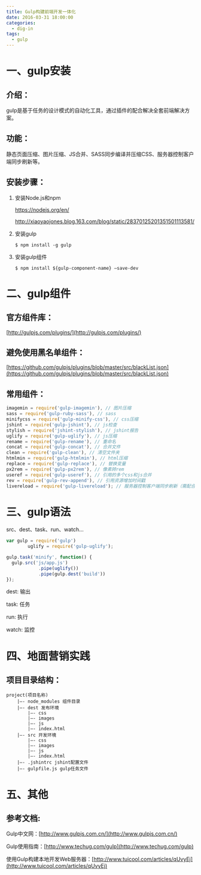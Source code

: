 ```yaml
---
title: Gulp构建前端开发一体化
date: 2016-03-31 18:00:00
categories:
  - dig-in
tags:
  - gulp
---
```

# 一、gulp安装

## 介绍：

gulp是基于任务的设计模式的自动化工具，通过插件的配合解决全套前端解决方案。

## 功能：

静态页面压缩、图片压缩、JS合并、SASS同步编译并压缩CSS、服务器控制客户端同步刷新等。

## 安装步骤：

1. 安装Node.js和npm

   https://nodejs.org/en/

   http://xiaoyaojones.blog.163.com/blog/static/28370125201351501113581/

2. 安装gulp

   ```shell
   $ npm install -g gulp
   ```

3. 安装gulp组件

   ```shell
   $ npm install ${gulp-component-name} –save-dev
   ```

# 二、gulp组件

## 官方组件库：

[http://gulpjs.com/plugins/](http://gulpjs.com/plugins/)

## 避免使用黑名单组件：

[https://github.com/gulpjs/plugins/blob/master/src/blackList.json](https://github.com/gulpjs/plugins/blob/master/src/blackList.json)

## 常用组件：

```js
imagemin = require('gulp-imagemin'), // 图片压缩
sass = require('gulp-ruby-sass'), // sass
minifycss = require('gulp-minify-css'), // css压缩
jshint = require('gulp-jshint'), // js检查
stylish = require('jshint-stylish'), // jshint报告
uglify = require('gulp-uglify'), // js压缩
rename = require('gulp-rename'), // 重命名
concat = require('gulp-concat'), // 合并文件
clean = require('gulp-clean'), // 清空文件夹
htmlmin = require('gulp-htmlmin'), // html压缩
replace = require('gulp-replace'), // 替换变量
px2rem = require('gulp-px2rem'), // 像素转rem
useref = require('gulp-useref'), // 引用的多个css和js合并
rev = require('gulp-rev-append'), // 引用资源增加时间戳
livereload = require('gulp-livereload'); // 服务器控制客户端同步刷新（需配合chrome插件LiveReload及tiny-lr）
```

# 三、gulp语法

src、dest、task、run、watch...

```js
var gulp = require('gulp')
		uglify = require('gulp-uglify');

gulp.task('minify', function() {
  gulp.src('js/app.js')
			.pipe(uglify())
			.pipe(gulp.dest('build'))
});
```

dest: 输出

task: 任务

run: 执行

watch: 监控

# 四、地面营销实践

## 项目目录结构：

```
project(项目名称)
	|–- node_modules 组件目录
	|–- dest 发布环境
		|–- css
		|–- images
		|–- js
		|–- index.html
	|–- src 开发环境
		|–- css
		|–- images
		|–- js
		|–- index.html
	|–- .jshintrc jshint配置文件
	|–- gulpfile.js gulp任务文件
```

# 五、其他

## 参考文档:

Gulp中文网：[http://www.gulpjs.com.cn/](http://www.gulpjs.com.cn/)

Gulp使用指南：[http://www.techug.com/gulp](http://www.techug.com/gulp)

使用Gulp构建本地开发Web服务器：[http://www.tuicool.com/articles/qUvyEj](http://www.tuicool.com/articles/qUvyEj)